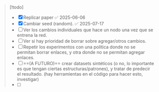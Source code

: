 > [!todo]
> - [x] Replicar paper ✅ 2025-06-06
> - [x] Cambiar seed (random). ✅ 2025-07-17
> - [ ] Ver los cambios individuales que hace un nodo una vez que se entrena la red.  
> - [ ] Ver si hay prioridad de borrar sobre agregar/otros cambios.
> - [ ] Repetir los experimentos con una política donde no se permitan borrar enlaces, y otra donde no se permitan agregar enlaces.  
> - [ ] ==(A FUTURO)== crear datasets sintéticos (o no, lo importante es que tengan ciertas estructuras/patrones), y tratar de predecir el resultado. (hay herramientas en el código para hacer esto, investigar)
> - [ ] 
